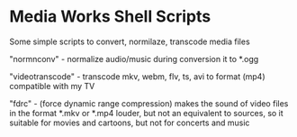 # Media Works Shell Scripts
Some simple scripts to convert, normilaze, transcode media files


"normnconv" - normalize audio/music during conversion it to *.ogg 
  
"videotranscode" - transcode mkv, webm, flv, ts, avi to format (mp4) compatible with my TV
  
"fdrc" - (force dynamic range compression) makes the sound of video files in the format *.mkv or *.mp4 louder, but not an  equivalent to sources, so it suitable for movies and cartoons, but not for concerts and music
